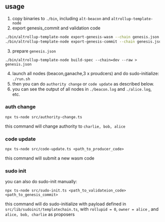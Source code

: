 ## usage

1. copy binaries to `./bin`, including `alt-beacon` and `altrollup-template-node`
2. export genesis_commit and validation code
```bash
./bin/altrollup-template-node export-genesis-wasm --chain genesis.json > ./bin/producer_code.wasm
./bin/altrollup-template-node export-genesis-commit --chain genesis.json > ./bin/producer_genesis_commit
```
3. prepare `genesis.json`
```
./bin/altrollup-template-node build-spec --chain=dev --raw > genesis.json
```
4. launch all nodes (beacon,ganache,3 x proudcers) and do sudo-initialize: `./run.sh`
5. then you can do `authority change` or `code update` as described below.
6. you can see the output of all nodes in `./beacon.log` and `./alice.log`, etc.

### auth change

`npx ts-node src/authority-change.ts`

this command will change authority to `charlie, bob, alice`

### code update
`npx ts-node src/code-update.ts <path_to_producer_code>`

this command will submit a new wasm code

### sudo init

you can also do sudo-init manually: 

`npx ts-node src/sudo-init.ts <path_to_validateion_code> <path_to_genesis_commit>`

this command will do sudo-initialize with payload defined in `src/lib/sudoinit/templatechain.ts`, with `rollupid = 0`,
`owner = alice` , and `alice, bob, charlie` as proposers
